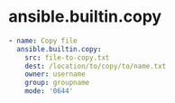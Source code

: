 # ansible.builtin.copy

```yaml
- name: Copy file
  ansible.builtin.copy:
    src: file-to-copy.txt
    dest: /location/to/copy/to/name.txt
    owner: username
    group: groupname
    mode: '0644'
```